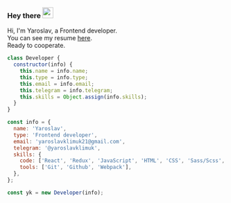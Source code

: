 ### Hey there <img src="https://media.giphy.com/media/hvRJCLFzcasrR4ia7z/giphy.gif" width="25px">

Hi, I'm Yaroslav, a Frontend developer. <br>
You can see my resume [here](https://clck.ru/XJESW). <br>
Ready to cooperate.

```javascript
class Developer {
  constructor(info) {
    this.name = info.name;
    this.type = info.type;
    this.email = info.email;
    this.telegram = info.telegram;
    this.skills = Object.assign(info.skills);
  }
}

const info = {
  name: 'Yaroslav',
  type: 'Frontend developer',
  email: 'yaroslavklimuk21@gmail.com',
  telegram: '@yaroslavklimuk',
  skills: {
    code: ['React', 'Redux', 'JavaScript', 'HTML', 'CSS', 'Sass/Scss', 'Bootstrap'],
    tools: ['Git', 'Github', 'Webpack'],
  },
};

const yk = new Developer(info);
```
